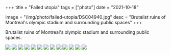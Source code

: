 +++
title = "Failed utopia"
tags = ["photo"]
date = "2021-10-18"

image = "/img/photo/failed-utopia/DSC04940.jpg"
desc = "Brutalist ruins of Montreal's olympic stadium and surrounding public spaces"
+++

Brutalist ruins of Montreal's olympic stadium and surrounding public spaces.

![](/img/photo/failed-utopia/DSC04937.jpg "")
![](/img/photo/failed-utopia/DSC04938.jpg "")
![](/img/photo/failed-utopia/DSC04939.jpg "")
![](/img/photo/failed-utopia/DSC04940.jpg "")
![](/img/photo/failed-utopia/DSC04941.jpg "")
![](/img/photo/failed-utopia/DSC04942.jpg "")
![](/img/photo/failed-utopia/DSC04946.jpg "")
![](/img/photo/failed-utopia/DSC04947.jpg "")
![](/img/photo/failed-utopia/DSC04948.jpg "")
![](/img/photo/failed-utopia/DSC04949.jpg "")
![](/img/photo/failed-utopia/DSC04950.jpg "")
![](/img/photo/failed-utopia/DSC04951.jpg "")
![](/img/photo/failed-utopia/DSC04952.jpg "")
